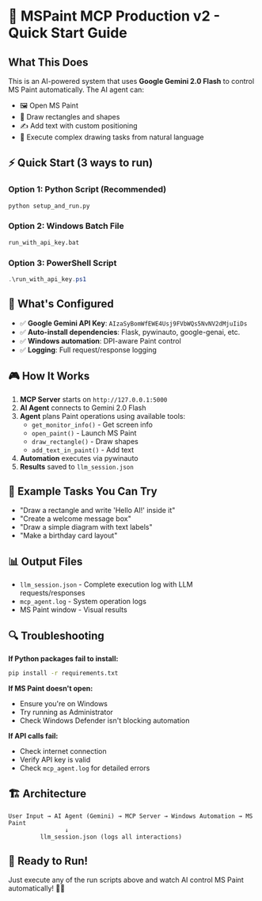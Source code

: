 # 🎨 MSPaint MCP Production v2 - Quick Start Guide

## What This Does
This is an AI-powered system that uses **Google Gemini 2.0 Flash** to control MS Paint automatically. The AI agent can:
- 🖼️ Open MS Paint
- 📐 Draw rectangles and shapes  
- ✍️ Add text with custom positioning
- 🎯 Execute complex drawing tasks from natural language

## ⚡ Quick Start (3 ways to run)

### Option 1: Python Script (Recommended)
```bash
python setup_and_run.py
```

### Option 2: Windows Batch File
```bash
run_with_api_key.bat
```

### Option 3: PowerShell Script
```powershell
.\run_with_api_key.ps1
```

## 🔧 What's Configured
- ✅ **Google Gemini API Key**: `AIzaSyBomWfEWE4Usj9FVbWQs5NvNV2dMjuIiDs`
- ✅ **Auto-install dependencies**: Flask, pywinauto, google-genai, etc.
- ✅ **Windows automation**: DPI-aware Paint control
- ✅ **Logging**: Full request/response logging

## 🎮 How It Works

1. **MCP Server** starts on `http://127.0.0.1:5000`
2. **AI Agent** connects to Gemini 2.0 Flash
3. **Agent** plans Paint operations using available tools:
   - `get_monitor_info()` - Get screen info
   - `open_paint()` - Launch MS Paint
   - `draw_rectangle()` - Draw shapes
   - `add_text_in_paint()` - Add text
4. **Automation** executes via pywinauto
5. **Results** saved to `llm_session.json`

## 📝 Example Tasks You Can Try

- "Draw a rectangle and write 'Hello AI!' inside it"
- "Create a welcome message box"
- "Draw a simple diagram with text labels"
- "Make a birthday card layout"

## 📊 Output Files

- `llm_session.json` - Complete execution log with LLM requests/responses
- `mcp_agent.log` - System operation logs
- MS Paint window - Visual results

## 🔍 Troubleshooting

**If Python packages fail to install:**
```bash
pip install -r requirements.txt
```

**If MS Paint doesn't open:**
- Ensure you're on Windows
- Try running as Administrator
- Check Windows Defender isn't blocking automation

**If API calls fail:**
- Check internet connection
- Verify API key is valid
- Check `mcp_agent.log` for detailed errors

## 🏗️ Architecture

```
User Input → AI Agent (Gemini) → MCP Server → Windows Automation → MS Paint
                ↓
         llm_session.json (logs all interactions)
```

## 🚀 Ready to Run!

Just execute any of the run scripts above and watch AI control MS Paint automatically! 🎨✨
